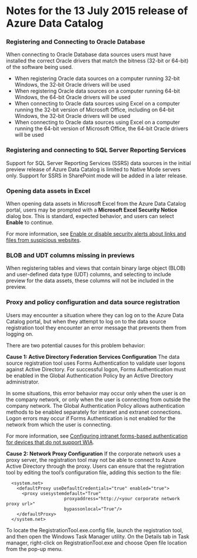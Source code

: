 <properties
   pageTitle="Azure Data Catalog release notes"
   description="Release notes for the 13 July 2015 release of Azure Data Catalog"
   services="cloud services"
   documentationCenter=""
   authors="dvana"
   manager="mblythe"
   editor=""
   tags=""/>
<tags
   ms.service="cloud-services"
   ms.devlang="NA"
   ms.topic="article"
   ms.tgt_pltfrm="NA"
   ms.workload="data-catalog"
   ms.date="07/13/2015"
   ms.author="derrickv"/>

# Notes for the 13 July 2015 release of Azure Data Catalog

### Registering and Connecting to Oracle Database
When connecting to Oracle Database data sources users must have installed the correct Oracle drivers that match the bitness (32-bit or 64-bit) of the software being used.

-	When registering Oracle data sources on a computer running 32-bit Windows, the 32-bit Oracle drivers will be used
-	When registering Oracle data sources on a computer running 64-bit Windows, the 64-bit Oracle drivers will be used
-	When connecting to Oracle data sources using Excel on a computer running the 32-bit version of Microsoft Office, including on 64-bit Windows, the 32-bit Oracle drivers will be used
-	When connecting to Oracle data sources using Excel on a computer running the 64-bit version of Microsoft Office, the 64-bit Oracle drivers will be used

### Registering and connecting to SQL Server Reporting Services

Support for SQL Server Reporting Services (SSRS) data sources in the initial preview release of Azure Data Catalog is limited to Native Mode servers only. Support for SSRS in SharePoint mode will be added in a later release.

### Opening data assets in Excel

When opening data assets in Microsoft Excel from the Azure Data Catalog portal, users may be prompted with a **Microsoft Excel Security Notice** dialog box. This is standard, expected behavior, and users can select **Enable** to continue.

For more information, see [Enable or disable security alerts about links and files from suspicious websites](https://support.office.com/en-us/article/Enable-or-disable-security-alerts-about-links-and-files-from-suspicious-websites-A1AC6AE9-5C4A-4EB3-B3F8-143336039BBE). 

### BLOB and UDT columns missing in previews

When registering tables and views that contain binary large object (BLOB) and user-defined data type (UDT) columns, and selecting to include preview for the data assets, these columns will not be included in the preview.

### Proxy and policy configuration and data source registration

Users may encounter a situation where they can log on to the Azure Data Catalog portal, but when they attempt to log on to the data source registration tool they encounter an error message that prevents them from logging on.

There are two potential causes for this problem behavior:

**Cause 1: Active Directory Federation Services Configuration**
The data source registration tool uses Forms Authentication to validate user logons against Active Directory. For successful logon, Forms Authentication must be enabled in the Global Authentication Policy by an Active Directory administrator.

In some situations, this error behavior may occur only when the user is on the company network, or only when the user is connecting from outside the company network. The Global Authentication Policy allows authentication methods to be enabled separately for intranet and extranet connections. Logon errors may occur if Forms Authentication is not enabled for the network from which the user is connecting.

For more information, see [Configuring intranet forms-based authentication for devices that do not support WIA](https://technet.microsoft.com/library/dn727110.aspx). 

**Cause 2: Network Proxy Configuration**
If the corporate network uses a proxy server, the registration tool may not be able to connect to Azure Active Directory through the proxy. Users can ensure that the registration tool by editing the tool’s configuration file, adding this section to the file:


	  <system.net>
	    <defaultProxy useDefaultCredentials="true" enabled="true">
	      <proxy usesystemdefault="True"
	                      proxyaddress="http://<your corporate network proxy url>"
	                      bypassonlocal="True"/>
	    </defaultProxy>
	  </system.net>


To locate the RegistrationTool.exe.config file, launch the registration tool, and then open the Windows Task Manager utility. On the Details tab in Task manager, right-click on RegistrationTool.exe and choose Open file location from the pop-up menu.
